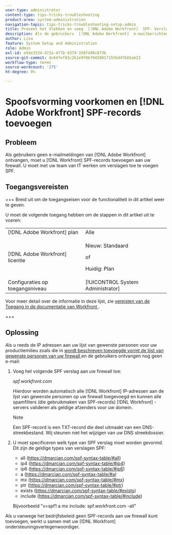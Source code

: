 ```yaml
---
user-type: administrator
content-type: tips-tricks-troubleshooting
product-area: system-administration
navigation-topic: tips-tricks-troubleshooting-setup-admin
title: Prevent het Vlekken en voeg  [!DNL Adobe Workfront]  SPF- Verslagen toe
description: Als de gebruikers  [!DNL Adobe Workfront]  e-mailberichten niet ontvangen, moet u  [!DNL Workfront]  verslagen SPF aan uw firewall toevoegen. U moet met uw team van IT werken om verslagen toe te voegen SPF.
author: Lisa
feature: System Setup and Administration
role: Admin
exl-id: e93e3334-d72a-4f7b-9379-358f498c873b
source-git-commit: dc64fef83c2b1e9f8bf9438017155bd47b83ab23
workflow-type: tm+mt
source-wordcount: '275'
ht-degree: 0%

---
```


# Spoofsvorming voorkomen en [!DNL Adobe Workfront] SPF-records toevoegen

## Probleem

Als gebruikers geen e-mailmeldingen van [!DNL Adobe Workfront] ontvangen, moet u [!DNL Workfront] SPF-records toevoegen aan uw firewall. U moet met uw team van IT werken om verslagen toe te voegen SPF.

## Toegangsvereisten

+++ Breid uit om de toegangseisen voor de functionaliteit in dit artikel weer te geven.

U moet de volgende toegang hebben om de stappen in dit artikel uit te voeren:

<table style="table-layout:auto"> 
 <col> 
 <col> 
 <tbody> 
  <tr> 
   <td role="rowheader">[!DNL Adobe Workfront] plan</td> 
   <td>Alle</td> 
  </tr> 
  <tr> 
   <td role="rowheader">[!DNL Adobe Workfront] licentie</td> 
   <td>
   <p>Nieuw: Standaard</p>
   <p>of</p>
   <p>Huidig: Plan</p></td> 
  </tr> 
  <tr> 
   <td role="rowheader">Configuraties op toegangsniveau</td> 
   <td>[!UICONTROL System Administrator]</td> 
  </tr> 
 </tbody> 
</table>

Voor meer detail over de informatie in deze lijst, zie [ vereisten van de Toegang in de documentatie van Workfront ](/help/quicksilver/administration-and-setup/add-users/access-levels-and-object-permissions/access-level-requirements-in-documentation.md).

+++

## Oplossing

Als u reeds de IP adressen aan uw lijst van gewenste personen voor uw productiemilieu zoals die in [ wordt beschreven toevoegde vormt de lijst van gewenste personen van uw firewall ](../../administration-and-setup/get-started-wf-administration/configure-your-firewall.md) en de gebruikers ontvangen nog geen e-mail:

1. Voeg het volgende SPF verslag aan uw firewall toe:

   *spf.workfront.com*

   Hierdoor worden automatisch alle [!DNL Workfront] IP-adressen aan de lijst van gewenste personen op uw firewall toegevoegd en kunnen alle spamfilters (die gebruikmaken van SPF-records) [!DNL Workfront] -servers valideren als geldige afzenders voor uw domein.

   >[!NOTE]
   >
   > Een SPF-record is een TXT-record die deel uitmaakt van een DNS-streekbestand. Wij steunen niet het wijzigen van uw DNS streekdossier.

1. U moet specificeren welk type van SPF verslag moet worden gevormd. Dit zijn de geldige types van verslagen SPF:

   * all (https://dmarcian.com/spf-syntax-table/#all)
   * ip4 (https://dmarcian.com/spf-syntax-table/#ip4)
   * ip6 (https://dmarcian.com/spf-syntax-table/#ip6)
   * a (https://dmarcian.com/spf-syntax-table/#a)
   * mx (https://dmarcian.com/spf-syntax-table/#mx)
   * ptr (https://dmarcian.com/spf-syntax-table/#ptr)
   * exists (https://dmarcian.com/spf-syntax-table/#exists)
   * include (https://dmarcian.com/spf-syntax-table/#include)

   Bijvoorbeeld &quot;v=spf1 a mx include: spf.workfront.com -all&quot;

Als u vanwege het bedrijfsbeleid geen SPF-records aan uw firewall kunt toevoegen, werkt u samen met uw [!DNL Workfront] ondersteuningsvertegenwoordiger.
